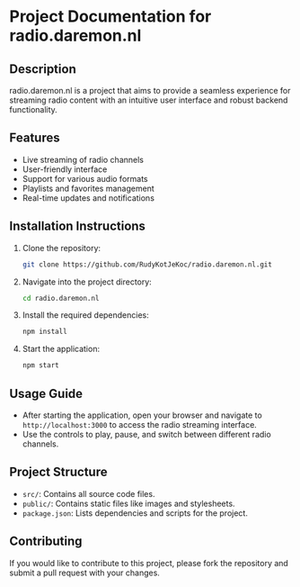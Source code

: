 # Project Documentation for radio.daremon.nl

## Description
radio.daremon.nl is a project that aims to provide a seamless experience for streaming radio content with an intuitive user interface and robust backend functionality.

## Features
- Live streaming of radio channels
- User-friendly interface
- Support for various audio formats
- Playlists and favorites management
- Real-time updates and notifications

## Installation Instructions
1. Clone the repository:
   ```bash
   git clone https://github.com/RudyKotJeKoc/radio.daremon.nl.git
   ```
2. Navigate into the project directory:
   ```bash
   cd radio.daremon.nl
   ```
3. Install the required dependencies:
   ```bash
   npm install
   ```
4. Start the application:
   ```bash
   npm start
   ```

## Usage Guide
- After starting the application, open your browser and navigate to `http://localhost:3000` to access the radio streaming interface.
- Use the controls to play, pause, and switch between different radio channels.

## Project Structure
- `src/`: Contains all source code files.
- `public/`: Contains static files like images and stylesheets.
- `package.json`: Lists dependencies and scripts for the project.

## Contributing
If you would like to contribute to this project, please fork the repository and submit a pull request with your changes.